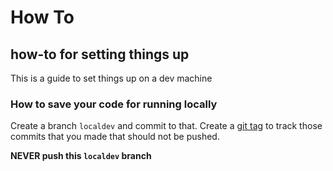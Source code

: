 # How To

## how-to for setting things up

This is a guide to set things up on a dev machine

### How to save your code for running locally

Create a branch `localdev` and commit to that. Create a [git tag](https://git-scm.com/book/en/v2/Git-Basics-Tagging) to track those commits that you made that should not be pushed. 

**NEVER push this `localdev` branch**
